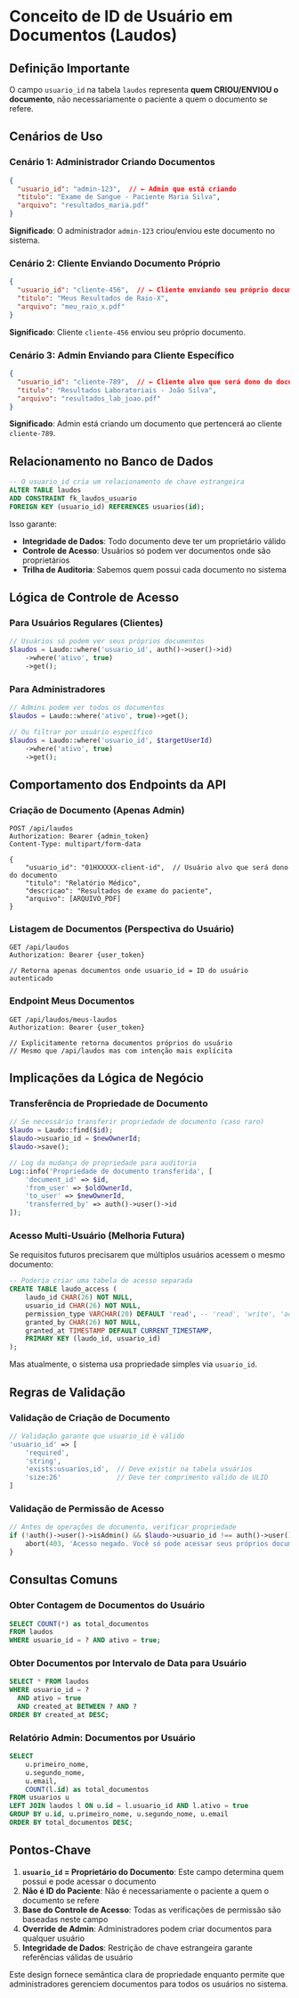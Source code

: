 # Conceito de ID de Usuário em Documentos (Laudos)

## Definição Importante

O campo `usuario_id` na tabela `laudos` representa **quem CRIOU/ENVIOU o documento**, não necessariamente o paciente a quem o documento se refere.

## Cenários de Uso

### Cenário 1: Administrador Criando Documentos
```json
{
  "usuario_id": "admin-123",  // ← Admin que está criando
  "titulo": "Exame de Sangue - Paciente Maria Silva",
  "arquivo": "resultados_maria.pdf"
}
```
**Significado**: O administrador `admin-123` criou/enviou este documento no sistema.

### Cenário 2: Cliente Enviando Documento Próprio
```json
{
  "usuario_id": "cliente-456",  // ← Cliente enviando seu próprio documento
  "titulo": "Meus Resultados de Raio-X",
  "arquivo": "meu_raio_x.pdf"
}
```
**Significado**: Cliente `cliente-456` enviou seu próprio documento.

### Cenário 3: Admin Enviando para Cliente Específico
```json
{
  "usuario_id": "cliente-789",  // ← Cliente alvo que será dono do documento
  "titulo": "Resultados Laboratoriais - João Silva",
  "arquivo": "resultados_lab_joao.pdf"
}
```
**Significado**: Admin está criando um documento que pertencerá ao cliente `cliente-789`.

## Relacionamento no Banco de Dados

```sql
-- O usuario_id cria um relacionamento de chave estrangeira
ALTER TABLE laudos 
ADD CONSTRAINT fk_laudos_usuario 
FOREIGN KEY (usuario_id) REFERENCES usuarios(id);
```

Isso garante:
- **Integridade de Dados**: Todo documento deve ter um proprietário válido
- **Controle de Acesso**: Usuários só podem ver documentos onde são proprietários
- **Trilha de Auditoria**: Sabemos quem possui cada documento no sistema

## Lógica de Controle de Acesso

### Para Usuários Regulares (Clientes)
```php
// Usuários só podem ver seus próprios documentos
$laudos = Laudo::where('usuario_id', auth()->user()->id)
    ->where('ativo', true)
    ->get();
```

### Para Administradores
```php
// Admins podem ver todos os documentos
$laudos = Laudo::where('ativo', true)->get();

// Ou filtrar por usuário específico
$laudos = Laudo::where('usuario_id', $targetUserId)
    ->where('ativo', true)
    ->get();
```

## Comportamento dos Endpoints da API

### Criação de Documento (Apenas Admin)
```http
POST /api/laudos
Authorization: Bearer {admin_token}
Content-Type: multipart/form-data

{
    "usuario_id": "01HXXXXX-client-id",  // Usuário alvo que será dono do documento
    "titulo": "Relatório Médico",
    "descricao": "Resultados de exame do paciente",
    "arquivo": [ARQUIVO_PDF]
}
```

### Listagem de Documentos (Perspectiva do Usuário)
```http
GET /api/laudos
Authorization: Bearer {user_token}

// Retorna apenas documentos onde usuario_id = ID do usuário autenticado
```

### Endpoint Meus Documentos
```http
GET /api/laudos/meus-laudos  
Authorization: Bearer {user_token}

// Explicitamente retorna documentos próprios do usuário
// Mesmo que /api/laudos mas com intenção mais explícita
```

## Implicações da Lógica de Negócio

### Transferência de Propriedade de Documento
```php
// Se necessário transferir propriedade de documento (caso raro)
$laudo = Laudo::find($id);
$laudo->usuario_id = $newOwnerId;
$laudo->save();

// Log da mudança de propriedade para auditoria
Log::info('Propriedade de documento transferida', [
    'document_id' => $id,
    'from_user' => $oldOwnerId,
    'to_user' => $newOwnerId,
    'transferred_by' => auth()->user()->id
]);
```

### Acesso Multi-Usuário (Melhoria Futura)
Se requisitos futuros precisarem que múltiplos usuários acessem o mesmo documento:

```sql
-- Poderia criar uma tabela de acesso separada
CREATE TABLE laudo_access (
    laudo_id CHAR(26) NOT NULL,
    usuario_id CHAR(26) NOT NULL,
    permission_type VARCHAR(20) DEFAULT 'read', -- 'read', 'write', 'admin'
    granted_by CHAR(26) NOT NULL,
    granted_at TIMESTAMP DEFAULT CURRENT_TIMESTAMP,
    PRIMARY KEY (laudo_id, usuario_id)
);
```

Mas atualmente, o sistema usa propriedade simples via `usuario_id`.

## Regras de Validação

### Validação de Criação de Documento
```php
// Validação garante que usuario_id é válido
'usuario_id' => [
    'required',
    'string',
    'exists:usuarios,id',  // Deve existir na tabela usuários
    'size:26'              // Deve ter comprimento válido de ULID
]
```

### Validação de Permissão de Acesso
```php
// Antes de operações de documento, verificar propriedade
if (!auth()->user()->isAdmin() && $laudo->usuario_id !== auth()->user()->id) {
    abort(403, 'Acesso negado. Você só pode acessar seus próprios documentos.');
}
```

## Consultas Comuns

### Obter Contagem de Documentos do Usuário
```sql
SELECT COUNT(*) as total_documentos 
FROM laudos 
WHERE usuario_id = ? AND ativo = true;
```

### Obter Documentos por Intervalo de Data para Usuário
```sql
SELECT * FROM laudos 
WHERE usuario_id = ? 
  AND ativo = true 
  AND created_at BETWEEN ? AND ?
ORDER BY created_at DESC;
```

### Relatório Admin: Documentos por Usuário
```sql
SELECT 
    u.primeiro_nome,
    u.segundo_nome,
    u.email,
    COUNT(l.id) as total_documentos
FROM usuarios u 
LEFT JOIN laudos l ON u.id = l.usuario_id AND l.ativo = true
GROUP BY u.id, u.primeiro_nome, u.segundo_nome, u.email
ORDER BY total_documentos DESC;
```

## Pontos-Chave

1. **`usuario_id` = Proprietário do Documento**: Este campo determina quem possui e pode acessar o documento
2. **Não é ID do Paciente**: Não é necessariamente o paciente a quem o documento se refere
3. **Base do Controle de Acesso**: Todas as verificações de permissão são baseadas neste campo
4. **Override de Admin**: Administradores podem criar documentos para qualquer usuário
5. **Integridade de Dados**: Restrição de chave estrangeira garante referências válidas de usuário

Este design fornece semântica clara de propriedade enquanto permite que administradores gerenciem documentos para todos os usuários no sistema.